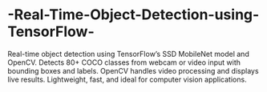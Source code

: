 # -Real-Time-Object-Detection-using-TensorFlow-
Real-time object detection using TensorFlow’s SSD MobileNet model and OpenCV. Detects 80+ COCO classes from webcam or video input with bounding boxes and labels. OpenCV handles video processing and displays live results. Lightweight, fast, and ideal for computer vision applications.
